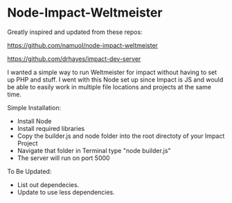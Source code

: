 Node-Impact-Weltmeister
=======================

Greatly inspired and updated from these repos:

https://github.com/namuol/node-impact-weltmeister

https://github.com/drhayes/impact-dev-server


I wanted a simple way to run Weltmeister for impact without having to set up PHP and stuff.  I went with this Node set up since Impact is JS and would be able to easily work in multiple file locations and projects at the same time.

Simple Installation:

- Install Node
- Install required libraries
- Copy the builder.js and node folder into the root directoty of your Impact Project
- Navigate that folder in Terminal type "node builder.js"
- The server will run on port 5000




To Be Updated:
- List out dependecies.
- Update to use less dependencies.
